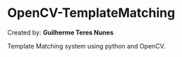 # OpenCV-TemplateMatching
Created by: **Guilherme Teres Nunes**

Template Matching system using python and OpenCV.
